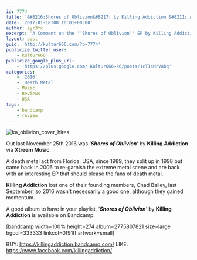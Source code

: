 ```yaml
---
id: 7774
title: '&#8216;Shores of Oblivion&#8217; by Killing Addiction &#8211; A Comment'
date: '2017-01-18T00:10:01+00:00'
author: syr3fx
excerpt: 'A Comment on the ''Shores of Oblivion'' EP by Killing Addiction (2016).'
layout: post
guid: 'http://kultur666.com/?p=7774'
publicize_twitter_user:
    - kultur666
publicize_google_plus_url:
    - 'https://plus.google.com/+Kultur666-k6/posts/1cT1sMrVabq'
categories:
    - '2016'
    - 'Death Metal'
    - Music
    - Reviews
    - USA
tags:
    - bandcamp
    - review
---
```


![ka_oblivion_cover_hires](http://localhost:8080/wp-content/uploads/2017/01/ka_oblivion_cover_hires.jpg?w=680)

Out last November 25th 2016 was ‘***Shores of Oblivion***‘ by **Killing Addiction** via **Xtreem Music**.

A death metal act from Florida, USA, since 1989, they split up in 1998 but came back in 2006 to re-garnish the extreme metal scene and are back with an interesting EP that should please the fans of death metal.

**Killing Addiction** lost one of their founding members, Chad Bailey, last September, so 2016 wasn’t necessarily a good one, although they gained momentum.

A good album to have in your playlist, ‘***Shores of Oblivion***‘ by **Killing Addiction** is available on Bandcamp.

\[bandcamp width=100% height=274 album=2775807821 size=large bgcol=333333 linkcol=0f91ff artwork=small\]

BUY: <https://killingaddiction.bandcamp.com/>
LIKE: <https://www.facebook.com/killingaddiction/>